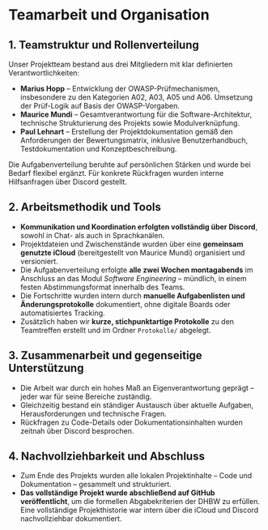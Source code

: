 # Teamarbeit und Organisation

## 1. Teamstruktur und Rollenverteilung

Unser Projektteam bestand aus drei Mitgliedern mit klar definierten Verantwortlichkeiten:

- **Marius Hopp** – Entwicklung der OWASP-Prüfmechanismen, insbesondere zu den Kategorien A02, A03, A05 und A06. Umsetzung der Prüf-Logik auf Basis der OWASP-Vorgaben.
- **Maurice Mundi** – Gesamtverantwortung für die Software-Architektur, technische Strukturierung des Projekts sowie Modulverknüpfung.
- **Paul Lehnart** – Erstellung der Projektdokumentation gemäß den Anforderungen der Bewertungsmatrix, inklusive Benutzerhandbuch, Testdokumentation und Konzeptbeschreibung.

Die Aufgabenverteilung beruhte auf persönlichen Stärken und wurde bei Bedarf flexibel ergänzt. Für konkrete Rückfragen wurden interne Hilfsanfragen über Discord gestellt.

## 2. Arbeitsmethodik und Tools

- **Kommunikation und Koordination erfolgten vollständig über Discord**, sowohl in Chat- als auch in Sprachkanälen.
- Projektdateien und Zwischenstände wurden über eine **gemeinsam genutzte iCloud** (bereitgestellt von Maurice Mundi) organisiert und versioniert.
- Die Aufgabenverteilung erfolgte **alle zwei Wochen montagabends** im Anschluss an das Modul *Software Engineering* – mündlich, in einem festen Abstimmungsformat innerhalb des Teams.
- Die Fortschritte wurden intern durch **manuelle Aufgabenlisten und Änderungsprotokolle** dokumentiert, ohne digitale Boards oder automatisiertes Tracking.
- Zusätzlich haben wir **kurze, stichpunktartige Protokolle** zu den Teamtreffen erstellt und im Ordner `Protokolle/` abgelegt.

## 3. Zusammenarbeit und gegenseitige Unterstützung

- Die Arbeit war durch ein hohes Maß an Eigenverantwortung geprägt – jeder war für seine Bereiche zuständig.
- Gleichzeitig bestand ein ständiger Austausch über aktuelle Aufgaben, Herausforderungen und technische Fragen.
- Rückfragen zu Code-Details oder Dokumentationsinhalten wurden zeitnah über Discord besprochen.

## 4. Nachvollziehbarkeit und Abschluss

- Zum Ende des Projekts wurden alle lokalen Projektinhalte – Code und Dokumentation – gesammelt und strukturiert.
- **Das vollständige Projekt wurde abschließend auf GitHub veröffentlicht**, um die formellen Abgabekriterien der DHBW zu erfüllen. Eine vollständige Projekthistorie war intern über die iCloud und Discord nachvollziehbar dokumentiert.
